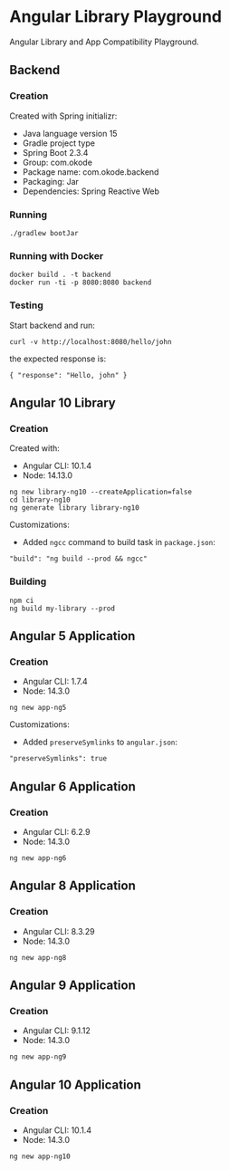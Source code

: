 # Angular Library Playground

Angular Library and App Compatibility Playground.

## Backend

### Creation

Created with Spring initializr:

* Java language version 15
* Gradle project type
* Spring Boot 2.3.4
* Group: com.okode
* Package name: com.okode.backend
* Packaging: Jar
* Dependencies: Spring Reactive Web

### Running

```
./gradlew bootJar
```

### Running with Docker

```
docker build . -t backend
docker run -ti -p 8080:8080 backend
```

### Testing

Start backend and run:

```
curl -v http://localhost:8080/hello/john
```

the expected response is:

```
{ "response": "Hello, john" }
```

## Angular 10 Library

### Creation

Created with:

* Angular CLI: 10.1.4
* Node: 14.13.0

```
ng new library-ng10 --createApplication=false
cd library-ng10
ng generate library library-ng10
```

Customizations:

* Added `ngcc` command to build task in `package.json`:

```
"build": "ng build --prod && ngcc"
```

### Building

```
npm ci
ng build my-library --prod
```

## Angular 5 Application

### Creation

* Angular CLI: 1.7.4
* Node: 14.3.0

```
ng new app-ng5
```

Customizations:

* Added `preserveSymlinks` to `angular.json`:

```
"preserveSymlinks": true
```

## Angular 6 Application

### Creation

* Angular CLI: 6.2.9
* Node: 14.3.0

```
ng new app-ng6
```

## Angular 8 Application

### Creation

* Angular CLI: 8.3.29
* Node: 14.3.0

```
ng new app-ng8
```

## Angular 9 Application

### Creation

* Angular CLI: 9.1.12
* Node: 14.3.0

```
ng new app-ng9
```

## Angular 10 Application

### Creation

* Angular CLI: 10.1.4
* Node: 14.3.0

```
ng new app-ng10
```
